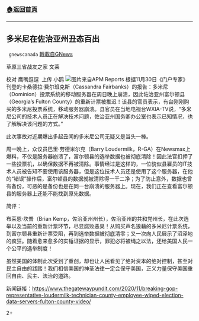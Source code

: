###  [:house:返回首頁](https://github.com/ourhimalayas/txt)
---

## 多米尼在佐治亚州丑态百出
` gnewscanada` [轉載自GNews](https://gnews.org/zh-hans/608855/)

草原三省战友之家 文莱

校对 鹰嘴逗逗  上传 小鸥
![]()![](https://gnews-media-offload.s3.amazonaws.com/wp-content/uploads/2020/12/01222521/%E4%B8%91.jpg)图片来自APM Reports
根据11月30日《门户专家》刊登的卡桑德拉·费尔班克斯（Cassandra Fairbanks）的报告：多米尼（Dominion）投票系统的移动服务器在周日晚上崩溃，因此佐治亚州富尔顿县（Georgia’s Fulton County）的重新计票被推迟！该县的官员表示，有台刚刚购买的多米尼投票系统，移动服务器崩溃。县官员在当地电视台WXIA-TV说，“多米尼公司的技术人员正在解决技术问题，佐治亚州国务卿办公室也表示已知情况，也了解解决该问题的方式。”

此次事故对近期爆出多起丑闻的多米尼公司无疑又是当头一棒。

周一晚上，众议员巴里·劳德米尔克（Barry Loudermilk，R-GA）在Newsmax上爆料，不仅是服务器崩溃了，富尔顿县的选举数据也被彻底清除！因此法官扣押了一些投票机，以确保数据不再被清除。事情经过是这样的，一位貌似县雇员的IT技术人员被告知不要使用该服务器，但是这位技术人员还是使用了这个服务器，在他的“错误”操作后，富尔顿县的数据就被清除得一干二净；为了防止意外，数据也曾有备份，可恶的是备份也是在同一台崩溃的服务器上。现在，我们正在查看富尔顿县的服务器上还能不能找到原先数据。

简评：

布莱恩·坎普（Brian Kemp，佐治亚州州长），佐治亚州的共和党州长，在此次选举以及当前的重新计票环节，尽显腐败恶臭！从购买声名狼藉的多米尼计票系统，到富尔顿县重新计票受阻，再到选举数据被彻底清零；又一次向人民展示了沼泽地的疯狂。随着愈来愈多的实锤证据的显示，罪犯必将被绳之以法，还给美国人民一个公平的选举制度！

虽然美国的体制此次受到了重创，却也让人民看见了绝对资本的绝对控制，甚至对民主自由的践踏！我们相信美国的神圣法律一定会保守美国，正义力量保守美国重回自由、民主、法治的道路。

新闻链接：https://www.thegatewaypundit.com/2020/11/breaking-gop-representative-loudermilk-technician-county-employee-wiped-election-data-servers-fulton-county-video/

2+
